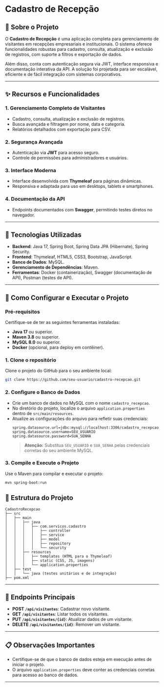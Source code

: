 
# **Cadastro de Recepção**

## **📌 Sobre o Projeto**
O **Cadastro de Recepção** é uma aplicação completa para gerenciamento de visitantes em recepções empresariais e institucionais. O sistema oferece funcionalidades robustas para cadastro, consulta, atualização e exclusão de registros, com suporte a filtros e exportação de dados.

Além disso, conta com autenticação segura via JWT, interface responsiva e documentação interativa da API. A solução foi projetada para ser escalável, eficiente e de fácil integração com sistemas corporativos.

---

## **✨ Recursos e Funcionalidades**

### **1. Gerenciamento Completo de Visitantes**
- Cadastro, consulta, atualização e exclusão de registros.
- Busca avançada e filtragem por nome, data e categoria.
- Relatórios detalhados com exportação para CSV.

### **2. Segurança Avançada**
- Autenticação via **JWT** para acesso seguro.
- Controle de permissões para administradores e usuários.

### **3. Interface Moderna**
- Interface desenvolvida com **Thymeleaf** para páginas dinâmicas.
- Responsiva e adaptada para uso em desktops, tablets e smartphones.

### **4. Documentação da API**
- Endpoints documentados com **Swagger**, permitindo testes diretos no navegador.

---

## **🚀 Tecnologias Utilizadas**
- **Backend**: Java 17, Spring Boot, Spring Data JPA (Hibernate), Spring Security.
- **Frontend**: Thymeleaf, HTML5, CSS3, Bootstrap, JavaScript.
- **Banco de Dados**: MySQL.
- **Gerenciamento de Dependências**: Maven.
- **Ferramentas**: Docker (containerização), Swagger (documentação de API), Postman (testes de API).

---

## **🔧 Como Configurar e Executar o Projeto**

### **Pré-requisitos**
Certifique-se de ter as seguintes ferramentas instaladas:
- **Java 17** ou superior.
- **Maven 3.8** ou superior.
- **MySQL 8.0** ou superior.
- **Docker** (opcional, para deploy em contêiner).

### **1. Clone o repositório**
Clone o projeto do GitHub para o seu ambiente local:
```bash
git clone https://github.com/seu-usuario/cadastro-recepcao.git
```

### **2. Configure o Banco de Dados**
- Crie um banco de dados no MySQL com o nome `cadastro_recepcao`.
- No diretório do projeto, localize o arquivo `application.properties` dentro de `src/main/resources`.
- Atualize as configurações do arquivo para refletir suas credenciais:
  ```properties
  spring.datasource.url=jdbc:mysql://localhost:3306/cadastro_recepcao
  spring.datasource.username=SEU_USUARIO
  spring.datasource.password=SUA_SENHA
  ```
  > **Atenção:** Substitua `SEU_USUARIO` e `SUA_SENHA` pelas credenciais corretas do seu ambiente MySQL.

### **3. Compile e Execute o Projeto**
Use o Maven para compilar e executar o projeto:
```bash
mvn spring-boot:run
```

## **📂 Estrutura do Projeto**
```
CadastroRecepcao
├── src
│   ├── main
│   │   ├── java
│   │   │   ├── com.servicos.cadastro
│   │   │   │   ├── controller
│   │   │   │   ├── service
│   │   │   │   ├── model
│   │   │   │   ├── repository
│   │   │   │   └── security
│   │   ├── resources
│   │   │   ├── templates (HTML para o Thymeleaf)
│   │   │   ├── static (CSS, JS, imagens)
│   │   │   └── application.properties
│   ├── test
│   │   └── java (testes unitários e de integração)
├── pom.xml
```

---

## **📜 Endpoints Principais**
- **POST `/api/visitantes`**: Cadastrar novo visitante.
- **GET `/api/visitantes`**: Listar todos os visitantes.
- **PUT `/api/visitantes/{id}`**: Atualizar dados de um visitante.
- **DELETE `/api/visitantes/{id}`**: Remover um visitante.

---

## **📋 Observações Importantes**
- Certifique-se de que o banco de dados esteja em execução antes de iniciar o projeto.
- O arquivo `application.properties` deve conter as credenciais corretas para acesso ao banco de dados.

---


